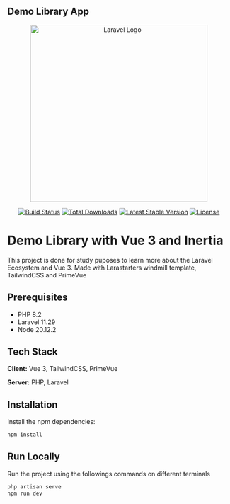 ## Demo Library App

<p align="center"><a href="https://laravel.com" target="_blank"><img src="https://raw.githubusercontent.com/laravel/art/master/logo-lockup/5%20SVG/2%20CMYK/1%20Full%20Color/laravel-logolockup-cmyk-red.svg" width="400" alt="Laravel Logo"></a></p>

<p align="center">
<a href="https://github.com/laravel/framework/actions"><img src="https://github.com/laravel/framework/workflows/tests/badge.svg" alt="Build Status"></a>
<a href="https://packagist.org/packages/laravel/framework"><img src="https://img.shields.io/packagist/dt/laravel/framework" alt="Total Downloads"></a>
<a href="https://packagist.org/packages/laravel/framework"><img src="https://img.shields.io/packagist/v/laravel/framework" alt="Latest Stable Version"></a>
<a href="https://packagist.org/packages/laravel/framework"><img src="https://img.shields.io/packagist/l/laravel/framework" alt="License"></a>
</p>

# Demo Library with Vue 3 and Inertia

This project is done for study puposes to learn more about the Laravel Ecosystem and Vue 3. Made with Larastarters windmill template, TailwindCSS and PrimeVue

## Prerequisites

 * PHP 8.2
 * Laravel 11.29
 * Node 20.12.2

## Tech Stack

**Client:** Vue 3, TailwindCSS, PrimeVue

**Server:** PHP, Laravel


## Installation

Install the npm dependencies:

```bash
npm install
```

## Run Locally

Run the project using the followings commands on different terminals

```bash
php artisan serve
npm run dev
```